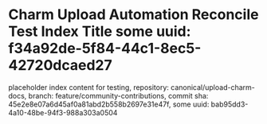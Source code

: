 # Charm Upload Automation Reconcile Test Index Title some uuid: f34a92de-5f84-44c1-8ec5-42720dcaed27
 placeholder index content for testing,  repository: canonical/upload-charm-docs,  branch: feature/community-contributions,  commit sha: 45e2e8e07a6d45af0a81abd2b558b2697e31e47f,  some uuid: bab95dd3-4a10-48be-94f3-988a303a0504
